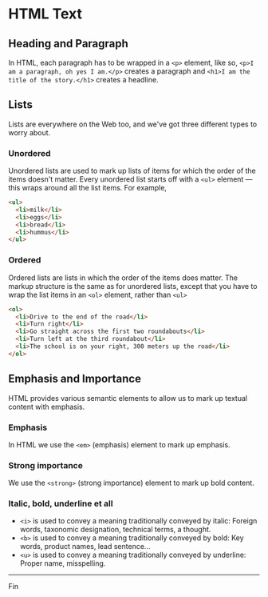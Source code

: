 # HTML Text

## Heading and Paragraph

In HTML, each paragraph has to be wrapped in a `<p>` element, like so, `<p>I am a paragraph, oh yes I am.</p>` creates a paragraph and `<h1>I am the title of the story.</h1>` creates a headline.

## Lists

Lists are everywhere on the Web too, and we've got three different types to worry about.

### Unordered

Unordered lists are used to mark up lists of items for which the order of the items doesn't matter. Every unordered list starts off with a `<ul>` element — this wraps around all the list items. For example,

```html
<ul>
  <li>milk</li>
  <li>eggs</li>
  <li>bread</li>
  <li>hummus</li>
</ul>
```

### Ordered

Ordered lists are lists in which the order of the items does matter. The markup structure is the same as for unordered lists, except that you have to wrap the list items in an `<ol>` element, rather than `<ul>`

```html
<ol>
  <li>Drive to the end of the road</li>
  <li>Turn right</li>
  <li>Go straight across the first two roundabouts</li>
  <li>Turn left at the third roundabout</li>
  <li>The school is on your right, 300 meters up the road</li>
</ol>
```

## Emphasis and Importance

HTML provides various semantic elements to allow us to mark up textual content with emphasis.

### Emphasis

In HTML we use the `<em>` (emphasis) element to mark up emphasis.

### Strong importance

We use the `<strong>` (strong importance) element to mark up bold content.

### Italic, bold, underline et all

* `<i>` is used to convey a meaning traditionally conveyed by italic: Foreign words, taxonomic designation, technical terms, a thought.
* `<b>` is used to convey a meaning traditionally conveyed by bold: Key words, product names, lead sentence...
* `<u>` is used to convey a meaning traditionally conveyed by underline: Proper name, misspelling.

---

Fin